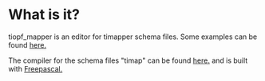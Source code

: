 # What is it?
tiopf_mapper is an editor for timapper schema files. Some examples can be found 
[here.](https://github.com/graemeg/tiopf_apps/tree/master/tiOPFMapper/demos/schema)

The compiler for the schema files "timap" can be found [here.](https://github.com/graemeg/tiopf_apps/tree/master/tiOPFMapper/console) 
and is built with [Freepascal.](https://freepascal.org/) 